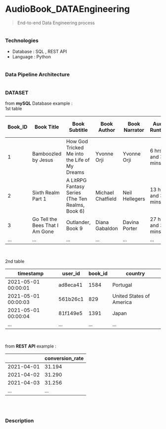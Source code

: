 # AudioBook_DATAEngineering
> End-to-end Data Engineering process

#
### Technologies
- Database : SQL , REST API
- Language : Python

#
### Data Pipeline Architecture



# <h3> DATASET </h3>

from **mySQL** Database example : <br>
1st table

| Book_ID	| Book Title | Book Subtitle |	Book Author |	Book Narrator |	Audio Runtime |	Audiobook_Type |	Categories |	Rating |	Total No. of Ratings |	Price |
|---------|------------|---------------|--------------|---------------|---------------|----------------|-------------|---------|-----------------------|--------|
| 1 |	Bamboozled by Jesus |	How God Tricked Me into the Life of My Dreams |	Yvonne Orji	| Yvonne Orji |	6 hrs and 31 mins |	Unabridged Audiobook |	Biographies & Memoirs |	5 |	47.0 |	$29.65 |
| 2 |	Sixth Realm Part 1 |	A LitRPG Fantasy Series (The Ten Realms, Book 6) |	Michael Chatfield |	Neil Hellegers |	13 hrs and 33 mins |	Unabridged Audiobook |	Science Fiction & Fantasy |	4.5	| 98.0 |	$24.95 |
| 3 |	Go Tell the Bees That I Am Gone |	Outlander, Book 9	| Diana Gabaldon	| Davina Porter |	27 hrs and 30 mins |	Unabridged Audiobook |	Science Fiction & Fantasy |	None	| NaN	| $41.99 |
| ... | ... | ... | ... | ... | ... | ... | ... | ... | ... | ... |

<br>

2nd table

| timestamp |	user_id	| book_id |	country |
|-----------|---------|---------|---------|
| 2021-05-01 00:00:01 |	ad8eca41 |	1584	| Portugal |
| 2021-05-01 00:00:03	| 561b26c1 | 829	| United States of America |
| 2021-05-01 00:00:04 |	81f149e5 |	1391 |	Japan |
| ... | ... | ... | ... |

<br>

from **REST API** example :

|   | conversion_rate |
|---|-----------------|
| 2021-04-01 |	31.194 |
| 2021-04-02	| 31.290 |
| 2021-04-03	| 31.256 |
| ... | ... |

<br>

# <h3>Description</h3>


